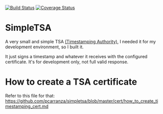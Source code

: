 [![Build Status](https://travis-ci.org/pcarranza/simpletsa.svg?branch=master)](https://travis-ci.org/pcarranza/simpletsa)
[![Coverage Status](https://coveralls.io/repos/pcarranza/simpletsa/badge.png?branch=master)](https://coveralls.io/r/pcarranza/simpletsa?branch=master)

# SimpleTSA

A very small and simple TSA [(Timestamping Authority)](http://en.wikipedia.org/wiki/Trusted_timestamping), I needed it for my development environment, so I built it.

It just signs a timestamp and whatever it receives with the configured certificate. It's for development only, not full valid response.

# How to create a TSA certificate

Refer to this file for that: https://github.com/pcarranza/simpletsa/blob/master/cert/how_to_create_timestamping_cert.md
